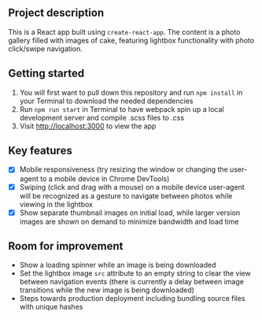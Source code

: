 ## Project description

This is a React app built using `create-react-app`. The content is a photo gallery filled with images of cake, featuring lightbox functionality with photo click/swipe navigation.

## Getting started

1.  You will first want to pull down this repository and run `npm install` in your Terminal to download the needed dependencies
2.  Run `npm run start` in Terminal to have webpack spin up a local development server and compile .scss files to .css
3.  Visit [http://localhost:3000](http://localhost:3000) to view the app

## Key features
- [x] Mobile responsiveness (try resizing the window or changing the user-agent to a mobile device in Chrome DevTools)
- [x] Swiping (click and drag with a mouse) on a mobile device user-agent will be recognized as a gesture to navigate between photos while viewing in the lightbox
- [x] Show separate thumbnail images on initial load, while larger version images are shown on demand to minimize bandwidth and load time

## Room for improvement
* Show a loading spinner while an image is being downloaded
* Set the lightbox image `src` attribute to an empty string to clear the view between navigation events (there is currently a delay between image transitions while the new image is being downloaded)
* Steps towards production deployment including bundling source files with unique hashes
